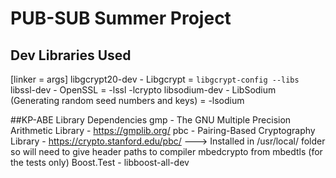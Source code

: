 # PUB-SUB Summer Project

## Dev Libraries Used
[linker = args]
libgcrypt20-dev - Libgcrypt = `libgcrypt-config --libs`
libssl-dev - OpenSSL = -lssl -lcrypto
libsodium-dev - LibSodium  (Generating random seed numbers and keys) = -lsodium

##KP-ABE Library Dependencies
gmp - The GNU Multiple Precision Arithmetic Library - https://gmplib.org/
pbc - Pairing-Based Cryptography Library - https://crypto.stanford.edu/pbc/
---> Installed in /usr/local/ folder so will need to give header paths to compiler
mbedcrypto from mbedtls
(for the tests only) Boost.Test - libboost-all-dev